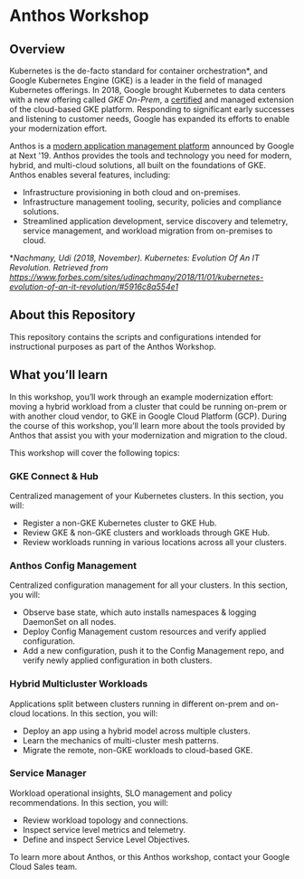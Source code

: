 # Anthos Workshop

## Overview
Kubernetes is the de-facto standard for container orchestration*, and Google Kubernetes Engine (GKE) is a leader in the field of managed Kubernetes offerings. In 2018, Google brought Kubernetes to data centers with a new offering called _GKE On-Prem_, a [certified](https://github.com/cncf/k8s-conformance) and managed extension of the cloud-based GKE platform. Responding to significant early successes and listening to customer needs, Google has expanded its efforts to enable your modernization effort. 

Anthos is a [modern application management platform](https://cloud.google.com/anthos/docs/concepts/anthos-overview) announced by Google at Next '19. Anthos  provides the tools and technology you need for modern, hybrid, and multi-cloud solutions, all built on the foundations of GKE. Anthos enables several features, including:
- Infrastructure provisioning in both cloud and on-premises.
- Infrastructure management tooling, security, policies and compliance solutions.
- Streamlined application development, service discovery and telemetry, service management, and workload migration from on-premises to cloud.

*_Nachmany, Udi (2018, November). Kubernetes: Evolution Of An IT Revolution. Retrieved from https://www.forbes.com/sites/udinachmany/2018/11/01/kubernetes-evolution-of-an-it-revolution/#5916c8a554e1_


## About this Repository
This repository contains the scripts and configurations intended for instructional purposes as part of the Anthos Workshop.

## What you’ll learn
In this workshop, you’ll work through an example modernization effort: moving a hybrid workload from a cluster that could be running on-prem or with another cloud vendor, to GKE in Google Cloud Platform (GCP). During the course of this workshop, you’ll learn more about the tools provided by Anthos that assist you with your modernization and migration to the cloud. 

This workshop will cover the following topics:

### GKE Connect & Hub
Centralized management of your Kubernetes clusters. In this section, you will:
- Register a non-GKE Kubernetes cluster to GKE Hub.
- Review GKE & non-GKE clusters and workloads through GKE Hub.
- Review workloads running in various locations across all your clusters.


### Anthos Config Management
Centralized configuration management for all your clusters. In this section, you will:
- Observe base state, which auto installs namespaces & logging DaemonSet on all nodes.
- Deploy Config Management custom resources and verify applied configuration.
- Add a new configuration, push it to the Config Management repo, and verify newly applied configuration in both clusters.

  
### Hybrid Multicluster Workloads
Applications split between clusters running in different on-prem and on-cloud locations. In this section, you will:
- Deploy an app using a hybrid model across multiple clusters.
- Learn the mechanics of multi-cluster mesh patterns.
- Migrate the remote, non-GKE workloads to cloud-based GKE.

### Service Manager 
Workload operational insights, SLO management and policy recommendations. In this section, you will:
- Review workload topology and connections.
- Inspect service level metrics and telemetry.
- Define and inspect Service Level Objectives.

To learn more about Anthos, or this Anthos workshop, contact your Google Cloud Sales team.